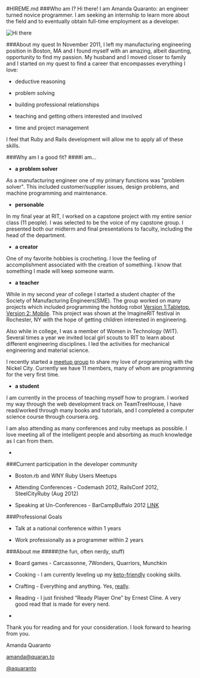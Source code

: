 #HIREME.md
###Who am I?
Hi there! I am Amanda Quaranto: an engineer turned novice programmer. I am seeking an internship to learn more about the field and to eventually obtain full-time employment as a developer.   

![Hi there](http://cdn2.mixrmedia.com/wp-uploads/girlybubble/blog/2011/12/tumblr_lw3xe9waz21qzrlhgo1_250.gif)
  
###About my quest
In November 2011, I left my manufacturing engineering position in Boston, MA and I found myself with an amazing, albeit daunting, opportunity to find my passion. My husband and I moved closer to family and I started on my quest to find a career that encompasses everything I love:

* deductive reasoning

* problem solving

* building professional relationships

* teaching and getting others interested and involved  

* time and project management

I feel that Ruby and Rails development will allow me to apply all of these skills.

###Why am I a good fit?
####I am...

* **a problem solver**

As a manufacturing engineer one of my primary functions was "problem solver". This included customer/supplier issues, design problems, and machine programming and maintenance.

* **personable**

In my final year at RIT, I worked on a capstone project with my entire senior class (11 people). I was selected to be the voice of my capstone group. I presented both our midterm and final presentations to faculty, including the head of the department.

* **a creator** 

One of my favorite hobbies is crocheting. I love the feeling of accomplishment associated with the creation of something. I know that something I made will keep someone warm.

* **a teacher**

While in my second year of college I started a student chapter of the Society of Manufacturing Engineers(SME).  The group worked on many projects which included programming the hotdog robot [Version 1:Tabletop](http://www.youtube.com/watch?v=enmuwG5rOGA), [Version 2: Mobile](http://www.youtube.com/watch?v=6LXdhUK-wXk). This project was shown at the ImagineRIT festival in Rochester, NY with the hope of getting children interested in engineering.

Also while in college, I was a member of Women in Technology (WIT). Several times a year we invited local girl scouts to RIT to learn about different engineering disciplines. I led the activities for mechanical engineering and material science.

I recently started a [meetup group](http://www.meetup.com/Buffalo-Learning-to-Code/) to share my love of programming with the Nickel City. Currently we have 11 members, many of whom are programming for the very first time.

* **a student**

I am currently in the process of teaching myself how to program. I worked my way through the web development track on TeamTreeHouse, I have read/worked through many books and tutorials, and I completed a computer science course through coursera.org. 

I am also attending as many conferences and ruby meetups as possible. I love meeting all of the intelligent people and absorbing as much knowledge as I can from them.

-
	
###Current participation in the developer community

* Boston.rb and WNY Ruby Users Meetups

* Attending Conferences - Codemash 2012, RailsConf 2012, SteelCityRuby (Aug 2012)

* Speaking at Un-Conferences - BarCampBuffalo 2012 [LINK](http://prezi.com/onpmy2cxyzgc/learn-to-program/)

###Professional Goals
* Talk at a national conference within 1 years

* Work professionally as a programmer within 2 years

###About me 
#####(the fun, often nerdy, stuff)
* Board games - Carcassonne, 7Wonders, Quarriors, Munchkin

* Cooking - I am currently leveling up my [keto-friendly](http://www.reddit.com/help/faqs/keto) cooking skills.

* Crafting - Everything and anything. Yes, [really](http://distilleryimage4.s3.amazonaws.com/2df294264af211e1abb01231381b65e3_7.jpg).

* Reading - I just finished “Ready Player One” by Ernest Cline. A very good read that is made for every nerd.

-

Thank you for reading and for your consideration. I look forward to hearing from you.


Amanda Quaranto

amanda@quaran.to

[@aquaranto](https://twitter.com/aquaranto)
